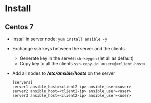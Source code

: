 
# Install

## Centos 7

- Install in server node: ```yum install ansible -y```
- Exchange ssh keys between the server and the clients
    - Generate key in the server````ssh-keygen```` (let all as default)
    - Copy key to all the clients ````ssh-copy-id <user>@<client-host>````
- Add all nodes to ***/etc/ansible/hosts*** on the server

    ````
    [servers]
    server1 ansible_host=<client2-ip> ansible_user=<user>
    server2 ansible_host=<client2-ip> ansible_user=<user>
    server3 ansible_host=<client2-ip> ansible_user=<user>
    ````
  